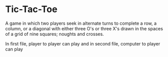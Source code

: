 # Tic-Tac-Toe
A game in which two players seek in alternate turns to complete a row, a column, or a diagonal with either three O's or three X's drawn in the spaces of a grid of nine squares; noughts and crosses.

In first file, player to player can play and in second file, computer to player can play

